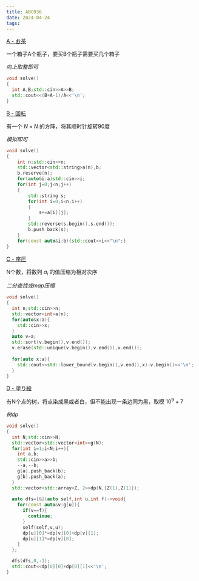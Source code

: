 ```yaml
---
title: ABC036
date: 2024-04-24
tags:
---
```


[A - お茶](https://atcoder.jp/contests/abc036/tasks/abc036_a)

一个箱子A个瓶子，要买B个瓶子需要买几个箱子  

*向上取整即可*

```cpp
void solve()
{
  int A,B;std::cin>>A>>B;
  std::cout<<(B+A-1)/A<<'\n';
}
```

[B - 回転](https://atcoder.jp/contests/abc036/tasks/abc036_b)

有一个 $N \times N$ 的方阵，将其顺时针旋转90度  

*模拟即可*

```cpp
void solve()
{
	int n;std::cin>>n;
	std::vector<std::string>a(n),b;
	b.reserve(n);
	for(auto&i:a)std::cin>>i;
	for(int j=0;j<n;j++)
	{
		std::string s;
		for(int i=0;i<n;i++)
		{
			s+=a[i][j];
		}
		std::reverse(s.begin(),s.end());
		b.push_back(s);
	}
	for(const auto&i:b){std::cout<<i<<"\n";}
}
```

[C - 座圧](https://atcoder.jp/contests/abc036/tasks/abc036_c)

N个数，将数列 $a_i$ 的值压缩为相对次序  

*二分查找或map压缩*

```cpp
void solve()
{
  int n;std::cin>>n;
  std::vector<int>a(n);
  for(auto&x:a){
    std::cin>>x;
  }
  auto v=a;
  std::sort(v.begin(),v.end());
  v.erase(std::unique(v.begin(),v.end()),v.end());
  
  for(auto x:a){
    std::cout<<std::lower_bound(v.begin(),v.end(),x)-v.begin()<<'\n';
  }
}

```

[D - 塗り絵](https://atcoder.jp/contests/abc036/tasks/abc036_d)

有N个点的树，将点染成黑或者白，但不能出现一条边同为黑，取模 $10^9+7$  

*树dp*

```cpp
void solve()
{
  int N;std::cin>>N;
  std::vector<std::vector<int>>g(N);
  for(int i=1;i<N;i++){
    int a,b;
    std::cin>>a>>b;
    --a,--b;
    g[a].push_back(b);
    g[b].push_back(a);
  }
  std::vector<std::array<Z, 2>>dp(N,{Z(1),Z(1)});
  
  auto dfs=[&](auto self,int u,int f)->void{
    for(const auto&v:g[u]){
      if(v==f){
        continue;
      }
      self(self,v,u);
      dp[u][0]*=dp[v][0]+dp[v][1];
      dp[u][1]*=dp[v][0];
    }
  };

  dfs(dfs,0,-1);
  std::cout<<dp[0][0]+dp[0][1]<<'\n';
}

```

